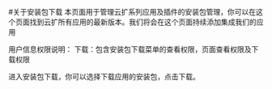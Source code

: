 #关于安装包下载
本页面用于管理云扩系列应用及插件的安装包管理，你可以在这个页面找到云扩所有应用的最新版本。我们将会在这个页面持续添加集成我们的应用

用户信息权限说明：
下载：包含安装包下载菜单的查看权限，页面查看权限及下载权限

进入安装包下载，你可以选择下载应用的安装包，点击下载。
